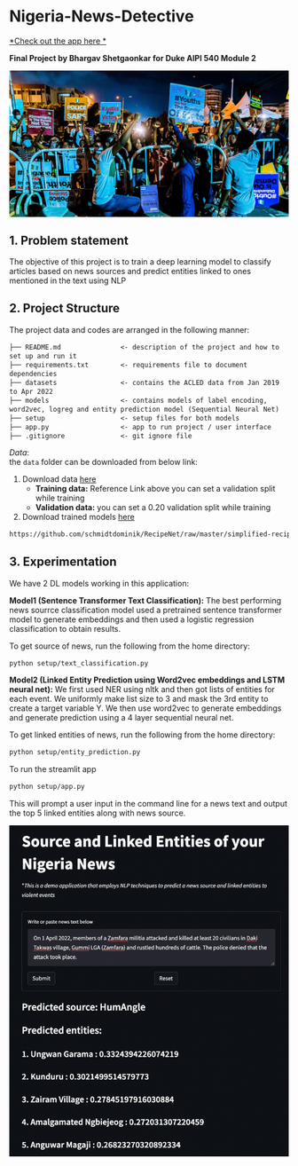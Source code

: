 # Nigeria-News-Detective

[*Check out the app here *](https://share.streamlit.io/bombaybrownboy09/nigeria-news-detective/main/app.py)

**Final Project by Bhargav Shetgaonkar for Duke AIPI 540 Module 2**
<p align="center"><img align="center" width="800px" src="images/NN1.jpeg"></p>

<a name="proj-stat"></a>
## 1. Problem statement
The objective of this project is to train a deep learning model to classify articles based on news sources and predict entities linked to ones mentioned in the text using NLP

<a name="proj-struc"></a>
## 2. Project Structure
The project data and codes are arranged in the following manner:

```
├── README.md               <- description of the project and how to set up and run it
├── requirements.txt        <- requirements file to document dependencies
├── datasets                <- contains the ACLED data from Jan 2019 to Apr 2022
├── models                  <- contains models of label encoding, word2vec, logreg and entity prediction model (Sequential Neural Net)
├── setup                   <- setup files for both models
├── app.py                  <- app to run project / user interface
├── .gitignore              <- git ignore file

```

_Data_: <br>
the `data` folder can be downloaded from below link:
1) Download data [here](https://github.com/BombayBrownBoy09/Nigeria-News-Detective/tree/main/datasets) 
    - **Training data:** Reference Link above you can set a validation split while training
    -  **Validation data:** you can set a 0.20 validation split while training
2) Download trained models [here](https://github.com/BombayBrownBoy09/Nigeria-News-Detective/tree/main/models)

```sh
https://github.com/schmidtdominik/RecipeNet/raw/master/simplified-recipes-1M.npz
```

<a name="exp"></a>
## 3. Experimentation
We have 2 DL models working in this application:

**Model1 (Sentence Transformer Text Classification):**
The best performing news sourrce classification model used a pretrained sentence transformer model to generate embeddings and then used a logistic regression classification to obtain results. 
<!-- <p align="center"><img align="center" width="800px" src="data/Word2Vec.png"></p>
<p align="center"><img align="center" width="800px" src="data/Word2Vec Acc + Loss.png"></p> -->
To get source of news, run the following from the home directory:

```sh
python setup/text_classification.py
```

**Model2 (Linked Entity Prediction using Word2vec embeddings and LSTM neural net):**
We first used NER using nltk and then got lists of entities for each event. We uniformly make list size to 3 and mask the 3rd entity to create a target variable Y. We then use word2vec to generate embeddings and generate prediction using a 4 layer sequential neural net.

To get linked entities of news, run the following from the home directory:

```sh
python setup/entity_prediction.py
```

To run the streamlit app

```sh
python setup/app.py
```

This will prompt a user input in the command line for a news text and output the top 5 linked entities along with news source.
<p align="center"><img align="center" width="800px" src="images/Screen Shot 2022-04-26 at 10.23.55 PM.png"></p>
